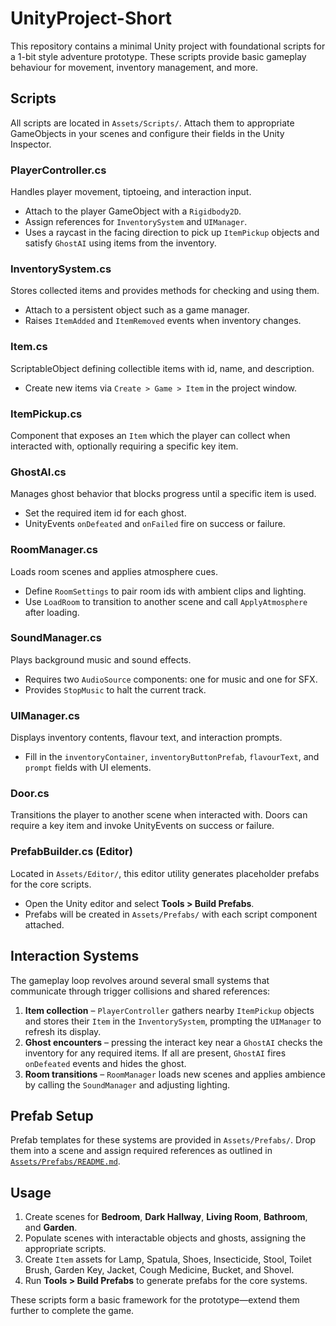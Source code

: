 # UnityProject-Short

This repository contains a minimal Unity project with foundational scripts for a 1-bit style adventure prototype. These scripts provide basic gameplay behaviour for movement, inventory management, and more.

## Scripts
All scripts are located in `Assets/Scripts/`. Attach them to appropriate GameObjects in your scenes and configure their fields in the Unity Inspector.

### PlayerController.cs
Handles player movement, tiptoeing, and interaction input.
- Attach to the player GameObject with a `Rigidbody2D`.
- Assign references for `InventorySystem` and `UIManager`.
- Uses a raycast in the facing direction to pick up `ItemPickup` objects and satisfy `GhostAI` using items from the inventory.

### InventorySystem.cs
Stores collected items and provides methods for checking and using them.
- Attach to a persistent object such as a game manager.
- Raises `ItemAdded` and `ItemRemoved` events when inventory changes.

### Item.cs
ScriptableObject defining collectible items with id, name, and description.
- Create new items via `Create > Game > Item` in the project window.

### ItemPickup.cs
Component that exposes an `Item` which the player can collect when interacted with, optionally requiring a specific key item.


### GhostAI.cs
Manages ghost behavior that blocks progress until a specific item is used.
- Set the required item id for each ghost.
- UnityEvents `onDefeated` and `onFailed` fire on success or failure.

### RoomManager.cs
Loads room scenes and applies atmosphere cues.
- Define `RoomSettings` to pair room ids with ambient clips and lighting.
- Use `LoadRoom` to transition to another scene and call `ApplyAtmosphere` after loading.

### SoundManager.cs
Plays background music and sound effects.
- Requires two `AudioSource` components: one for music and one for SFX.
- Provides `StopMusic` to halt the current track.

### UIManager.cs
Displays inventory contents, flavour text, and interaction prompts.
- Fill in the `inventoryContainer`, `inventoryButtonPrefab`, `flavourText`, and `prompt` fields with UI elements.

### Door.cs
Transitions the player to another scene when interacted with. Doors can require a key item and invoke UnityEvents on success or failure.


### PrefabBuilder.cs (Editor)
Located in `Assets/Editor/`, this editor utility generates placeholder prefabs for the core scripts.
- Open the Unity editor and select **Tools > Build Prefabs**.
- Prefabs will be created in `Assets/Prefabs/` with each script component attached.

## Interaction Systems
The gameplay loop revolves around several small systems that communicate through trigger collisions and shared references:

1. **Item collection** – `PlayerController` gathers nearby `ItemPickup` objects and stores their `Item` in the `InventorySystem`, prompting the `UIManager` to refresh its display.
2. **Ghost encounters** – pressing the interact key near a `GhostAI` checks the inventory for any required items. If all are present, `GhostAI` fires `onDefeated` events and hides the ghost.
3. **Room transitions** – `RoomManager` loads new scenes and applies ambience by calling the `SoundManager` and adjusting lighting.

## Prefab Setup
Prefab templates for these systems are provided in `Assets/Prefabs/`. Drop them into a scene and assign required references as outlined in [`Assets/Prefabs/README.md`](Assets/Prefabs/README.md).

## Usage
1. Create scenes for **Bedroom**, **Dark Hallway**, **Living Room**, **Bathroom**, and **Garden**.
2. Populate scenes with interactable objects and ghosts, assigning the appropriate scripts.
3. Create `Item` assets for Lamp, Spatula, Shoes, Insecticide, Stool, Toilet Brush, Garden Key, Jacket, Cough Medicine, Bucket, and Shovel.
4. Run **Tools > Build Prefabs** to generate prefabs for the core systems.

These scripts form a basic framework for the prototype—extend them further to complete the game.

